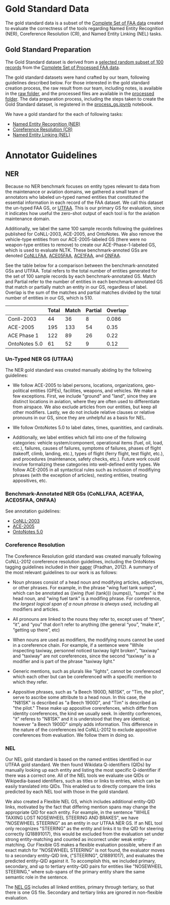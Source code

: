 # Gold Standard Data
The gold standard data is a subset of the [Complete Set of FAA data](../data/FAA_data/Maintenance_Text_data_nona.csv) created to evaluate the correctness of the tools regarding Named Entity Recognition (NER), Coreference Resolution (CR), and Named Entity Linking (NEL) tasks.

## Gold Standard Preparation

The Gold Standard dataset is derived from a [selected random subset of 100 records](../data/FAA_data/FAA_sample_100.csv) from the [Complete Set of Processed FAA data](../data/FAA_data/Maintenance_Text_data_nona.csv).

The gold standard datasets were hand crafted by our team, following guidelines described below. For those interested in the gold standard creation process, the raw result from our team, including notes, is available in the [raw folder](raw/), and the processed files are available in the [processed folder](processed/). The data preparation process, including the steps taken to create the Gold Standard dataset, is registered in the [process_gs.ipynb](process_gs.ipynb) notebook.

We have a gold standard for the each of following tasks:

- [Named Entity Recognition (NER)](processed/ner.csv)
- [Coreference Resolution (CR)](processed/cr.csv)
- [Named Entity Linking (NEL)](processed/nel.csv)


# Annotator Guidelines

## NER

Because no NER benchmark focuses on entity types relevant to data from the maintenance or aviation domains, we gathered a small team of annotators who labeled un-typed named entities that constituted the essential information in each record of the FAA dataset. We call this dataset the un-typed FAA GS, or [UTFAA](processed/ner.csv). This is our primary GS for evaluation, since it indicates how useful the zero-shot output of each tool is for the aviation maintenance domain.

Additionally, we label the same 100 sample records following the guidelines published for CoNLL-2003, ACE-2005, and OntoNotes. We also remove the vehicle-type entities from our ACE-2005-labeled GS (there were no weapon-type entities to remove) to create our ACE-Phase-1-labeled GS, which is used to evaluate NLTK. These benchmark-annoted GSs are denoted [CoNLLFAA](processed/ner_conll.csv), [ACE05FAA](processed/ner_ace.csv), [ACE1FAA](processed/ner_ace_nltk.csv), and [ONFAA](processed/ner_on.csv).

See the table below for a comparison between the benchmark-annotated GSs and UTFAA. Total refers to the total number of entities generated for the set of 100 sample records by each benchmark-annotated GS. Match and Partial refer to the number of entities in each benchmark-annotated GS that match or partially match an entity in our GS, regardless of label. Overlap is the sum of the matches and partial matches divided by the total number of entities in our GS, which is 510.

|               | Total | Match | Partial | Overlap |
|---------------|-------|-------|---------|---------|
| Conll-2003    | 44    | 36    | 8       | 0.086   |
| ACE-2005      | 195   | 133   | 54      | 0.35    |
| ACE Phase 1   | 122   | 89    | 26      | 0.22    |
| OntoNotes 5.0 | 61    | 52    | 9       | 0.12    |

### Un-Typed NER GS (UTFAA)

The NER gold standard was created manually abiding by the following guidelines:

* We follow ACE-2005 to label persons, locations, organizations, geo-political entities (GPEs), facilities, weapons, and vehicles. We make a few exceptions. First, we include "ground" and "land", since they are distinct locations in aviation, where they are often used to differentiate from airspace. We also exclude articles from our entities, but keep all other modifiers. Lastly, we do not include relative clauses or relative pronouns in our GS, since they are unhelpful as a basis for NEL.

* We follow OntoNotes 5.0 to label dates, times, quanitities, and cardinals.

* Additionally, we label entities which fall into one of the following categories: vehicle system/component, operational items (fuel, oil, load, etc.), failures, causes of failures, symptoms of failures, phases of flight (takeoff, climb, landing, etc.), types of flight (ferry flight, test flight, etc.), and procedures (maintenance, safety checks, etc.). Future work could involve formalizing these categories into well-defined entity types. We follow ACE-2005 in all syntactical rules such as inclusion of modifiying phrases (with the exception of articles), nesting entities, treating appositives, etc.

### Benchmark-Annotated NER GSs (CoNLLFAA, ACE1FAA, ACE05FAA, ONFAA)

See annotation guidelines:
* [CoNLL-2003](https://www.cnts.ua.ac.be/conll2003/ner/annotation.txt)
* [ACE-2005](https://www.ldc.upenn.edu/sites/www.ldc.upenn.edu/files/english-entities-guidelines-v5.6.6.pdf)
* [OntoNotes 5.0](https://catalog.ldc.upenn.edu/docs/LDC2013T19/OntoNotes-Release-5.0.pdf)

### Coreference Resolution

The Coreference Resolution gold standard was created manually following CoNLL-2012 coreference resolution guidelines, including the OntoNotes tagging guidelines included in their [paper](https://aclanthology.org/W12-4501.pdf) (Pradhan, 2012). A summary of the most relevant guidelines to our work is as follows:

* Noun phrases consist of a head noun and modifying articles, adjectives, or other phrases. For example, in the phrase "wing fuel tank sumps", which can be annotated as ((wing (fuel (tank))) (sumps)), "sumps" is the head noun, and "wing fuel tank" is a modifing phrase. For coreference, *the largest logical span of a noun phrase is always used,* including all modifiers and articles.

* All pronouns are linked to the nouns they refer to, except uses of “there”, “it”, and “you” that don’t refer to anything (the general “you”, “make it”, “getting up there”, etc)

* When nouns are used as modifiers, the modifying nouns cannot be used in a coreference chain. For example, if a sentence were "While inspecting taxiway, personnel noticed taxiway light broken", "taxiway" and "taxiway" are not coreferences, since the second "taxiway" is a modifier and is part of the phrase "taxiway light."

* Generic mentions, such as plurals like "lights", cannot be coreferenced which each other but can be coreferenced with a specific mention to which they refer.

* Appositive phrases, such as “a Beech 1900D, N81SK”, or "Tim, the pilot", serve to ascribe some attribute to a head noun. In this case, the "N81SK" is described as "a Beech 1900D", and "Tim" is described as "the pilot." These make up appositive corerefences, which differ from identity coreferences, the kind we usually seek. In identity corferences, "it" referes to "N81SK" and it is understood that they are identical; however "a Beech 1900D" simply adds information. This difference in the nature of the coreferences led CoNLL-2012 to exclude appositive coreferences from evaluation. We follow them in doing so.

### NEL

Our NEL gold standard is based on the named entities identified in our UTFAA gold standard. We then found Wikidata Q-identifiers (QIDs) by manually looking up each entity and listing the most specific Q-identifier if there was a correct one. All of the NEL tools we evaluate use QIDs or Wikipedia-based identifiers, such as titles or links to entries, which can be easily translated into QIDs. This enabled us to directly compare the links predicted by each NEL tool with those in the gold standard.

We also created a Flexible NEL GS, which includes additional entity-QID links, motivated by the fact that differing mention spans may change the appropriate QID for each entity. For example, in the sentence "WHILE TAXIING LOST NOSEWHEEL STEERING AND BRAKES", we have "NOSEWHEEL STEERING" as an entity in our UTFAA NER GS. If an NEL tool only recognizes "STEERING" as the entity and links it to the QID for steering correctly (Q18891017), this would be excluded from the evaluation set under strong entity-matching and counted as incorrect under weak entity-matching. Our Flexible GS makes a flexible evaluation possible, where if an exact match for "NOSEWHEEL STEERING" is not found, the evaluator moves to a secondary entity-QID link, ("STEERING", Q18891017), and evaluates the predicted entity-QID against it. To accomplish this, we included primary, secondary, and up to tertiary entity-QID pairs for entities like "NOSEWHEEL STEERING," where sub-spans of the primary entity share the same semantic role in the sentence.

The [NEL GS](processed/nel.csv) includes all linked entities, primary through tertiary, so that there is one GS file. Secondary and tertiary links are ignored in non-flexible evaluation.
